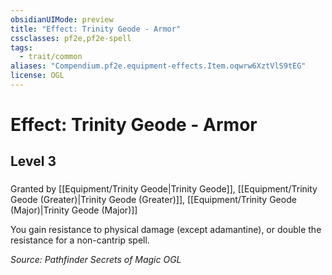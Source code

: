```yaml
---
obsidianUIMode: preview
title: "Effect: Trinity Geode - Armor"
cssclasses: pf2e,pf2e-spell
tags:
  - trait/common
aliases: "Compendium.pf2e.equipment-effects.Item.oqwrw6XztVlS9tEG"
license: OGL
---
```

# Effect: Trinity Geode - Armor
## Level 3
### 






Granted by [[Equipment/Trinity Geode|Trinity Geode]], [[Equipment/Trinity Geode (Greater)|Trinity Geode (Greater)]], [[Equipment/Trinity Geode (Major)|Trinity Geode (Major)]]

You gain resistance to physical damage (except adamantine), or double the resistance for a non-cantrip spell.

*Source: Pathfinder Secrets of Magic*
*OGL*